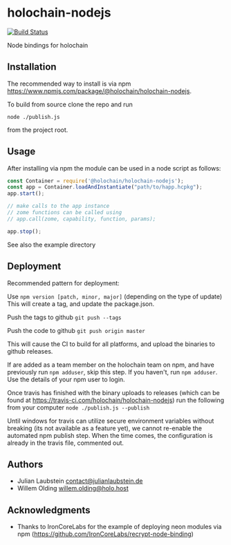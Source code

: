 # holochain-nodejs

[![Build Status](https://travis-ci.com/holochain/holochain-nodejs.svg?branch=master)](https://travis-ci.com/holochain/holochain-nodejs)

Node bindings for holochain

## Installation

The recommended way to install is via npm https://www.npmjs.com/package/@holochain/holochain-nodejs.

To build from source clone the repo and run
```
node ./publish.js
```
from the project root.

## Usage
After installing via npm the module can be used in a node script as follows:

```javascript
const Container = require('@holochain/holochain-nodejs');
const app = Container.loadAndInstantiate("path/to/happ.hcpkg");
app.start();

// make calls to the app instance
// zome functions can be called using
// app.call(zome, capability, function, params);

app.stop();
```

See also the example directory

## Deployment
Recommended pattern for deployment:

Use `npm version [patch, minor, major]` (depending on the type of update)
This will create a tag, and update the package.json.

Push the tags to github
`git push --tags`

Push the code to github
`git push origin master`

This will cause the CI to build for all platforms, and upload the binaries to github releases.

If are added as a team member on the holochain team on npm, and have previously run `npm adduser`, skip this step.
If you haven't, run `npm adduser`.
Use the details of your npm user to login.

Once travis has finished with the binary uploads to releases (which can be found at https://travis-ci.com/holochain/holochain-nodejs) run the following from your computer
`node ./publish.js --publish`

Until windows for travis can utilize secure environment variables without breaking (its not available as a feature yet), we cannot re-enable the automated npm publish step. When the time comes, the configuration is already in the travis file, commented out.

## Authors

- Julian Laubstein <contact@julianlaubstein.de>
- Willem Olding <willem.olding@holo.host>

## Acknowledgments

- Thanks to IronCoreLabs for the example of deploying neon modules via npm (https://github.com/IronCoreLabs/recrypt-node-binding)
